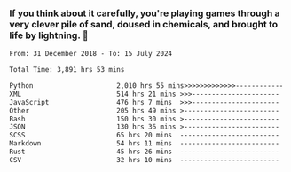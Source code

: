### If you think about it carefully, you're playing games through a very clever pile of sand, doused in chemicals, and brought to life by lightning.  👋


<!--START_SECTION:waka-->

```txt
From: 31 December 2018 - To: 15 July 2024

Total Time: 3,891 hrs 53 mins

Python                     2,010 hrs 55 mins>>>>>>>>>>>>>------------   51.68 %
XML                        514 hrs 21 mins >>>----------------------   13.22 %
JavaScript                 476 hrs 7 mins  >>>----------------------   12.24 %
Other                      205 hrs 49 mins >------------------------   05.29 %
Bash                       150 hrs 30 mins >------------------------   03.87 %
JSON                       130 hrs 36 mins >------------------------   03.36 %
SCSS                       65 hrs 20 mins  -------------------------   01.68 %
Markdown                   54 hrs 11 mins  -------------------------   01.39 %
Rust                       45 hrs 26 mins  -------------------------   01.17 %
CSV                        32 hrs 10 mins  -------------------------   00.83 %
```

<!--END_SECTION:waka-->

